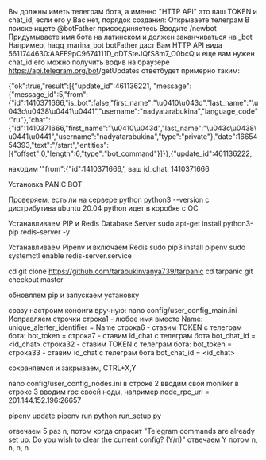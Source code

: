 Вы должны иметь телеграм бота, а именно "HTTP API" это ваш TOKEN и chat_id, если его у Вас нет, порядок создания:
Открываете телеграм
В поиске ищете @botFather
присоединяетесь
Вводите /newbot
Придумываете имя бота на латинском и должен заканчиваться на _bot
Например, haqq_marina_bot
botFather даст Вам HTTP API  вида
5611744630:AAFF9pC9674111D_oDTSteJQfS8m7_O0bcQ
и еще вам нужен chat_id
его можно получить водив на браузере https://api.telegram.org/bot<HTTP API>/getUpdates
ответбудет примерно таким:

{"ok":true,"result":[{"update_id":461136221,
"message":{"message_id":5,"from":{"id":1410371666,"is_bot":false,"first_name":"\u0410\u043d","last_name":"\u043c\u0438\u0441\u0441","username":"nadyatarabukina","language_code":"ru"},"chat":{"id":1410371666,"first_name":"\u0410\u043d","last_name":"\u043c\u0438\u0441\u0441","username":"nadyatarabukina","type":"private"},"date":1665454393,"text":"/start","entities":[{"offset":0,"length":6,"type":"bot_command"}]}},{"update_id":461136222,

находим '"from":{"id":1410371666,', ваш id_chat: 1410371666

Установка PANIC BOT

Проверяем, есть ли на сервере python
python3 --version
с дистрибутива ubuntu 20.04 python идет в коробке с ОС

Устанавливаем PIP и Redis Database Server
sudo apt-get install python3-pip redis-server -y

Устанавливаем Pipenv и включаем Redis
sudo pip3 install pipenv
sudo systemctl enable redis-server.service

cd
git clone https://github.com/tarabukinvanya739/tarpanic
cd tarpanic
git checkout master

обновляем pip и запускаем установку

сразу настроим конфиги вручную:
nano config/user_config_main.ini
Исправляем строчки
строка1 - любое имя вместо Name:
unique_alerter_identifier = Name 
строка6 - ставим TOKEN с телеграм бота:
bot_token = <TOKEN>
строка7 - ставим id_chat с телеграм бота
bot_chat_id = <id_chat>
строка32 - ставим TOKEN с телеграм бота:
bot_token = <TOKEN>
строка33 - ставим id_chat с телеграм бота
bot_chat_id = <id_chat>

сохраняемся и закрываем, CTRL+X,Y

nano config/user_config_nodes.ini
в строке 2 вводим свой moniker
в строке 3 вводим rpc своей ноды, например
node_rpc_url = 201.144.152.196:26657

pipenv update
pipenv run python run_setup.py

отвечаем 5 раз n, потом когда спрасит "Telegram commands are already set up. Do you wish to clear the current config? (Y/n)" отвечаем Y
потом n, n, n, n


